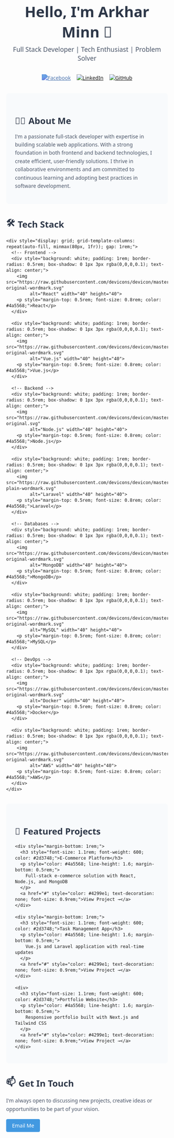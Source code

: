 <div align="center" style="max-width: 800px; margin: 0 auto; padding: 2rem; font-family: 'Segoe UI', Tahoma, Geneva, Verdana, sans-serif;">
  <!-- Header Section -->
  <div style="margin-bottom: 2rem;">
    <h1 style="font-size: 2.5rem; font-weight: 700; color: #2d3748; margin-bottom: 0.5rem;">Hello, I'm Arkhar Minn 👋</h1>
    <p style="font-size: 1.1rem; color: #4a5568; max-width: 600px; margin: 0 auto;">
      Full Stack Developer | Tech Enthusiast | Problem Solver
    </p>
  </div>

  <!-- Social Links -->
  <div style="display: flex; justify-content: center; gap: 1rem; margin-bottom: 2rem;">
    <a href="https://www.facebook.com/akmin.9060" target="_blank" style="transition: transform 0.3s;">
      <img src="https://raw.githubusercontent.com/rahuldkjain/github-profile-readme-generator/master/src/images/icons/Social/facebook.svg" 
           alt="Facebook" height="32" width="32" style="filter: invert(39%) sepia(57%) saturate(461%) hue-rotate(176deg) brightness(93%) contrast(91%);">
    </a>
    <a href="https://www.linkedin.com/in/arkhar-minn-901a752a8" target="_blank" style="transition: transform 0.3s;">
      <img src="https://upload.wikimedia.org/wikipedia/commons/8/81/LinkedIn_icon.svg" 
           alt="LinkedIn" height="32" width="32">
    </a>
    <a href="https://github.com/ArKharMinn" target="_blank" style="transition: transform 0.3s;">
      <img src="https://raw.githubusercontent.com/rahuldkjain/github-profile-readme-generator/master/src/images/icons/Social/github.svg" 
           alt="GitHub" height="32" width="32">
    </a>
  </div>

  <!-- About Me -->
  <div style="background: #f8fafc; padding: 1.5rem; border-radius: 0.5rem; margin-bottom: 2rem; text-align: left;">
    <h2 style="font-size: 1.5rem; font-weight: 600; color: #2d3748; margin-bottom: 1rem; display: flex; align-items: center;">
      <span style="margin-right: 0.5rem;">👨‍💻</span> About Me
    </h2>
    <p style="color: #4a5568; line-height: 1.6;">
      I'm a passionate full-stack developer with expertise in building scalable web applications. 
      With a strong foundation in both frontend and backend technologies, I create efficient, 
      user-friendly solutions. I thrive in collaborative environments and am committed to 
      continuous learning and adopting best practices in software development.
    </p>
  </div>

  <!-- Tech Stack -->
  <div style="margin-bottom: 2rem; text-align: left;">
    <h2 style="font-size: 1.5rem; font-weight: 600; color: #2d3748; margin-bottom: 1rem; display: flex; align-items: center;">
      <span style="margin-right: 0.5rem;">🛠️</span> Tech Stack
    </h2>
    
    <div style="display: grid; grid-template-columns: repeat(auto-fill, minmax(80px, 1fr)); gap: 1rem;">
      <!-- Frontend -->
      <div style="background: white; padding: 1rem; border-radius: 0.5rem; box-shadow: 0 1px 3px rgba(0,0,0,0.1); text-align: center;">
        <img src="https://raw.githubusercontent.com/devicons/devicon/master/icons/react/react-original-wordmark.svg" 
             alt="React" width="40" height="40">
        <p style="margin-top: 0.5rem; font-size: 0.8rem; color: #4a5568;">React</p>
      </div>
      
      <div style="background: white; padding: 1rem; border-radius: 0.5rem; box-shadow: 0 1px 3px rgba(0,0,0,0.1); text-align: center;">
        <img src="https://raw.githubusercontent.com/devicons/devicon/master/icons/vuejs/vuejs-original-wordmark.svg" 
             alt="Vue.js" width="40" height="40">
        <p style="margin-top: 0.5rem; font-size: 0.8rem; color: #4a5568;">Vue.js</p>
      </div>
      
      <!-- Backend -->
      <div style="background: white; padding: 1rem; border-radius: 0.5rem; box-shadow: 0 1px 3px rgba(0,0,0,0.1); text-align: center;">
        <img src="https://raw.githubusercontent.com/devicons/devicon/master/icons/nodejs/nodejs-original.svg" 
             alt="Node.js" width="40" height="40">
        <p style="margin-top: 0.5rem; font-size: 0.8rem; color: #4a5568;">Node.js</p>
      </div>
      
      <div style="background: white; padding: 1rem; border-radius: 0.5rem; box-shadow: 0 1px 3px rgba(0,0,0,0.1); text-align: center;">
        <img src="https://raw.githubusercontent.com/devicons/devicon/master/icons/laravel/laravel-plain-wordmark.svg" 
             alt="Laravel" width="40" height="40">
        <p style="margin-top: 0.5rem; font-size: 0.8rem; color: #4a5568;">Laravel</p>
      </div>
      
      <!-- Databases -->
      <div style="background: white; padding: 1rem; border-radius: 0.5rem; box-shadow: 0 1px 3px rgba(0,0,0,0.1); text-align: center;">
        <img src="https://raw.githubusercontent.com/devicons/devicon/master/icons/mongodb/mongodb-original-wordmark.svg" 
             alt="MongoDB" width="40" height="40">
        <p style="margin-top: 0.5rem; font-size: 0.8rem; color: #4a5568;">MongoDB</p>
      </div>
      
      <div style="background: white; padding: 1rem; border-radius: 0.5rem; box-shadow: 0 1px 3px rgba(0,0,0,0.1); text-align: center;">
        <img src="https://raw.githubusercontent.com/devicons/devicon/master/icons/mysql/mysql-original-wordmark.svg" 
             alt="MySQL" width="40" height="40">
        <p style="margin-top: 0.5rem; font-size: 0.8rem; color: #4a5568;">MySQL</p>
      </div>
      
      <!-- DevOps -->
      <div style="background: white; padding: 1rem; border-radius: 0.5rem; box-shadow: 0 1px 3px rgba(0,0,0,0.1); text-align: center;">
        <img src="https://raw.githubusercontent.com/devicons/devicon/master/icons/docker/docker-original-wordmark.svg" 
             alt="Docker" width="40" height="40">
        <p style="margin-top: 0.5rem; font-size: 0.8rem; color: #4a5568;">Docker</p>
      </div>
      
      <div style="background: white; padding: 1rem; border-radius: 0.5rem; box-shadow: 0 1px 3px rgba(0,0,0,0.1); text-align: center;">
        <img src="https://raw.githubusercontent.com/devicons/devicon/master/icons/amazonwebservices/amazonwebservices-original-wordmark.svg" 
             alt="AWS" width="40" height="40">
        <p style="margin-top: 0.5rem; font-size: 0.8rem; color: #4a5568;">AWS</p>
      </div>
    </div>
  </div>

  <!-- Projects -->
  <div style="background: #f8fafc; padding: 1.5rem; border-radius: 0.5rem; margin-bottom: 2rem; text-align: left;">
    <h2 style="font-size: 1.5rem; font-weight: 600; color: #2d3748; margin-bottom: 1rem; display: flex; align-items: center;">
      <span style="margin-right: 0.5rem;">🚀</span> Featured Projects
    </h2>
    
    <div style="margin-bottom: 1rem;">
      <h3 style="font-size: 1.1rem; font-weight: 600; color: #2d3748;">E-Commerce Platform</h3>
      <p style="color: #4a5568; line-height: 1.6; margin-bottom: 0.5rem;">
        Full-stack e-commerce solution with React, Node.js, and MongoDB
      </p>
      <a href="#" style="color: #4299e1; text-decoration: none; font-size: 0.9rem;">View Project →</a>
    </div>
    
    <div style="margin-bottom: 1rem;">
      <h3 style="font-size: 1.1rem; font-weight: 600; color: #2d3748;">Task Management App</h3>
      <p style="color: #4a5568; line-height: 1.6; margin-bottom: 0.5rem;">
        Vue.js and Laravel application with real-time updates
      </p>
      <a href="#" style="color: #4299e1; text-decoration: none; font-size: 0.9rem;">View Project →</a>
    </div>
    
    <div>
      <h3 style="font-size: 1.1rem; font-weight: 600; color: #2d3748;">Portfolio Website</h3>
      <p style="color: #4a5568; line-height: 1.6; margin-bottom: 0.5rem;">
        Responsive portfolio built with Next.js and Tailwind CSS
      </p>
      <a href="#" style="color: #4299e1; text-decoration: none; font-size: 0.9rem;">View Project →</a>
    </div>
  </div>

  <!-- Contact -->
  <div style="text-align: left;">
    <h2 style="font-size: 1.5rem; font-weight: 600; color: #2d3748; margin-bottom: 1rem; display: flex; align-items: center;">
      <span style="margin-right: 0.5rem;">📫</span> Get In Touch
    </h2>
    <p style="color: #4a5568; line-height: 1.6; margin-bottom: 1rem;">
      I'm always open to discussing new projects, creative ideas or opportunities to be part of your vision.
    </p>
    <a href="mailto:your.email@example.com" style="display: inline-block; background: #4299e1; color: white; padding: 0.5rem 1rem; border-radius: 0.25rem; text-decoration: none; font-weight: 500; transition: background 0.3s;">
      Email Me
    </a>
  </div>
</div>
